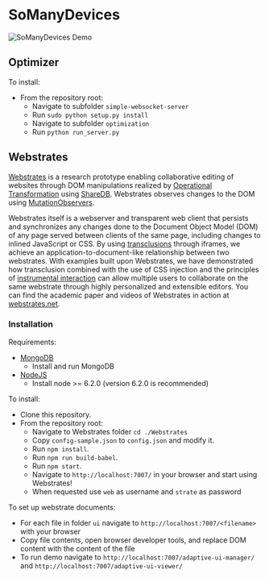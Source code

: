 # SoManyDevices

![SoManyDevices Demo](material/demo.gif)

## Optimizer

To install:

 * From the repository root:
    * Navigate to subfolder `simple-websocket-server`
    * Run `sudo python setup.py install`
    * Navigate to subfolder `optimization`
    * Run `python run_server.py`

## Webstrates

[Webstrates](https://github.com/Webstrates/Webstrates) is a research prototype enabling collaborative editing of websites through DOM manipulations realized by [Operational Transformation](http://en.wikipedia.org/wiki/Operational_transformation) using [ShareDB](https://github.com/share/sharedb). Webstrates observes changes to the DOM using [MutationObservers](https://developer.mozilla.org/en/docs/Web/API/MutationObserver).

Webstrates itself is a webserver and transparent web client that persists and synchronizes any changes done to the Document Object Model (DOM) of any page served between clients of the same page, including changes to inlined JavaScript or CSS. By using [transclusions](https://en.wikipedia.org/wiki/Transclusion) through iframes, we achieve an application-to-document-like relationship between two webstrates. With examples built upon Webstrates, we have demonstrated how transclusion combined with the use of CSS injection and the principles of [instrumental interaction](https://www.lri.fr/~mbl/INSTR/eintroduction.html) can allow multiple users to collaborate on the same webstrate through highly personalized and extensible editors. You can find the academic paper and videos of Webstrates in action at [webstrates.net](http://www.webstrates.net).

### Installation

Requirements:

 * [MongoDB](http://www.mongodb.org)
    * Install and run MongoDB
 * [NodeJS](http://nodejs.org)
    * Install node >= 6.2.0 (version 6.2.0 is recommended)

To install:

 * Clone this repository.
 * From the repository root:
    * Navigate to Webstrates folder `cd ./Webstrates`
    * Copy `config-sample.json` to `config.json` and modify it.
    * Run `npm install`.
    * Run `npm run build-babel`.
    * Run `npm start`.
    * Navigate to `http://localhost:7007/` in your browser and start using Webstrates!
    * When requested use `web` as username and `strate` as password 

To set up webstrate documents:

 * For each file in folder `ui` navigate to `http://localhost:7007/<filename>` with your browser
 * Copy file contents, open browser developer tools, and replace DOM content with the content of the file
 * To run demo navigate to `http://localhost:7007/adaptive-ui-manager/` and `http://localhost:7007/adaptive-ui-viewer/`
